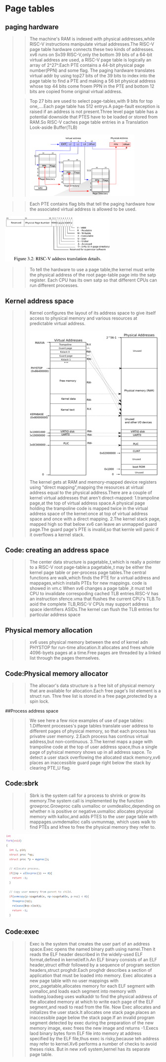 # Page tables

## paging hardware
>> The machine's RAM is indexed with physical addresses,while RISC-V instructions manipulate virtual addresses.The RISC-V page table hardware connects these two kinds of addresses.
>> xv6 runs on Sv39 RISC-V,only the bottom 39 bits of a 64-bit virtual address are used, a RISC-V page table is logically an array of 2^27^.Each PTE contains a 44-bit physical page number(PPN) and some flag. The paging hardware translates virtual addr by using top27 bits of the 39 bits to index into the page table to find a PTE and making a 56 bit physical address whose top 44 bits come froem PPN in the PTE and bottom 12 bits are copied frome original virtual address.
>
>> Top 27 bits are used to select page-tables,with 9 bits for top one,....Each page table has 512 entrys.A page-fault exception is raised if an address is not present.Three level page table has a potential downside that PTES have to be loaded or stored from RAM.So RISC-V caches page table entries in a Translation Look-aside Buffer(TLB)
>>
>> <img src="https://github.com/WeihaoZhang/weihao.github.io/blob/main/ch3/image-20220712221607489.png" alt="image-20220712221607489" style="zoom: 33%;" />

>>Each PTE contains flag bits that tell the paging hardware how the associated virtual address is allowed to be used.

<img src="https://github.com/WeihaoZhang/weihao.github.io/blob/main/ch3/image-20220712222349672.png" alt="image-20220712222349672" style="zoom: 33%;" />

>> To tell the hardware to use a page table,the kernel must write the physical address of the root page-table page into the satp register. Each CPU has its own satp so that different CPUs can run different processes.

## Kernel address space

>> Kernel configures the layout of its address space to give itself access to physical memory and various resources at predictable virtual address.
>>
>> <img src="https://github.com/WeihaoZhang/weihao.github.io/blob/main/ch3/image-20220712225232572.png" alt="image-20220712225232572" style="zoom:50%;" />
>> The kernel gets at RAM and memory-mapped device registers using "direct mapping",mapping the resources at virtual address equal to the physical address.There are a couple of kernel virtual addresses that aren't direct-mapped:
>>1.trampoline page,at the top of virtual address space.A physical page holding the trampoline code is mapped twice in the virtual address space of the kernel:once at top of virtual address space and once with a direct mapping.
>>2.The kernel stack page, mapped high so that below xv6 can leave an unmapped guard page.The guard page's PTE is invalid,so that kernle will panic if it overflows a kernel stack.  


## Code: creating an address space

>> The center data structure is pagetable_t,which is really a pointer to a RISC-V root page-table:a pagetable_t may be either the kernel page table or per-process page tables.The central functions are walk,which finds the PTE for a virtual address and mappages,which installs PTEs for new mappings.
>> code is showed in vm.c
>> When xv6 changes a page table ,it must tell CPU to invalidate correspoding cached TLB entries.RISC-V has an instruction sfence.vma that flushes the current CPU's TLB.To aoid the complete TLB,RISC-V CPUs may support address space identifiers ASIDs.The kernel can flush the TLB entries for particular address space

## Physical memory allocation

>> xv6 uses physical memory between the end of kernel adn PHYSTOP for run-time allocation.It allocates and frees whole 4096-byets pages at a time.Free pages are threaded by a linked list through the pages themselves.

## Code:Physical memory allocator

>>The allocaor's data structure is a free lsit of physical memory  that are available for allocation.Each free page's list element is a struct run. Thre free list is stored in a free page,protected by a spin lock.

##Process address space
>> We see here a few nice examples of use of page tables:
>> 1.Different processes's page tables translate user address to different pages of physical memory, so that each process has privatre user memory.
>> 2.Each process has continus virtual address,but non-continuous.
>> 3.The kernel maps a page with trampoline code at the top of user address space,thus a single page of pyhsical memory shows up in all address sapce.
>> To detect a user stack overflowing the allocated stack memory,xv6 places an inaccessible guard page right below the stack by clearing PTE_U flag.

## Code:sbrk

>> Sbrk is the system call for a process to shrink or grow its memory.The system call is implemented by the function growproc.Growproc calls uvmalloc or uvmdealloc,depending on whether n is positive or negative.uvmalloc allocates physical memory with kalloc,and adds PTES to the user page table with mappages.uvmdemalloc calls uvmunmap, which uses walk to find PTEs and kfree to free the physical memory they refer to.

<img src="https://github.com/WeihaoZhang/weihao.github.io/blob/main/ch3/image-20220715222004245.png" alt="image-20220715222004245" style="zoom:50%;" />

## Code:exec
>> Exec is the system that creates the user part of an address space.Exec opens the named binary path using namei.Then it reads the ELF header described in the widely-used ELF format,defined in kernel/elf.h.An ELF binary consists of an ELF header,struct elfhdr followed by a sequence of program section headers,struct proghdr.Each proghdr describes a section of application that must be loaded into memory.
>> Exec allocates a new page table with no user mappings with proc_pagetable,allocates memory for each ELF segment with uvmalloc,and loads each segment into memory with loadseg.loadseg uses walkaddr to find the physical address of the allocated memory at which to write each page of the ELF segment,and readi to read from the file.
>>  Now Exec allocates and initializes the user stack.It allocates one stack page.places an inaccessible page below the stack page.If an invalid program segment detected by exec during the preparation of the new memory image, exec frees the new image and returns -1.Execs laod binary bytes form ELF file into memory at address specified by the ELF file,thus exec is risky,because teh address may refer to kernel.Xv6 performs a number of checks to avoid theses risks. But in new xv6 system,kernel has its separate page table.
